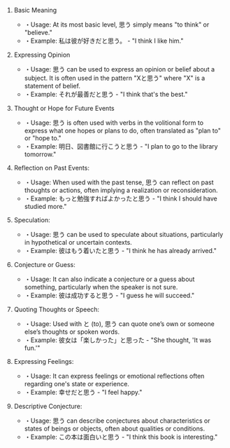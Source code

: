 1. Basic Meaning

    + ・Usage: At its most basic level, 思う simply means "to think" or "believe."
    + ・Example: 私は彼が好きだと思う。 - "I think I like him."

2. Expressing Opinion

    + ・Usage: 思う can be used to express an opinion or belief about a subject. It is often used in the pattern "Xと思う" where "X" is a statement of belief.
    + ・Example: それが最善だと思う - "I think that's the best."

3. Thought or Hope for Future Events

    + ・Usage: 思う is often used with verbs in the volitional form to express what one hopes or plans to do, often translated as "plan to" or "hope to."
    + ・Example: 明日、図書館に行こうと思う - "I plan to go to the library tomorrow."

4. Reflection on Past Events:

    + ・Usage: When used with the past tense, 思う can reflect on past thoughts or actions, often implying a realization or reconsideration.
    + ・Example: もっと勉強すればよかったと思う - "I think I should have studied more."

5. Speculation:

    + ・Usage: 思う can be used to speculate about situations, particularly in hypothetical or uncertain contexts.
    + ・Example: 彼はもう着いたと思う - "I think he has already arrived."

6. Conjecture or Guess:

    + ・Usage: It can also indicate a conjecture or a guess about something, particularly when the speaker is not sure.
    + ・Example: 彼は成功すると思う - "I guess he will succeed."

7. Quoting Thoughts or Speech:

    + ・Usage: Used with と (to), 思う can quote one’s own or someone else’s thoughts or spoken words.
    + ・Example: 彼女は「楽しかった」と思った - "She thought, 'It was fun.'"

8. Expressing Feelings:

    + ・Usage: It can express feelings or emotional reflections often regarding one's state or experience.
    + ・Example: 幸せだと思う - "I feel happy."

9. Descriptive Conjecture:

    + ・Usage: 思う can describe conjectures about characteristics or states of beings or objects, often about qualities or conditions.
    + ・Example: この本は面白いと思う - "I think this book is interesting."